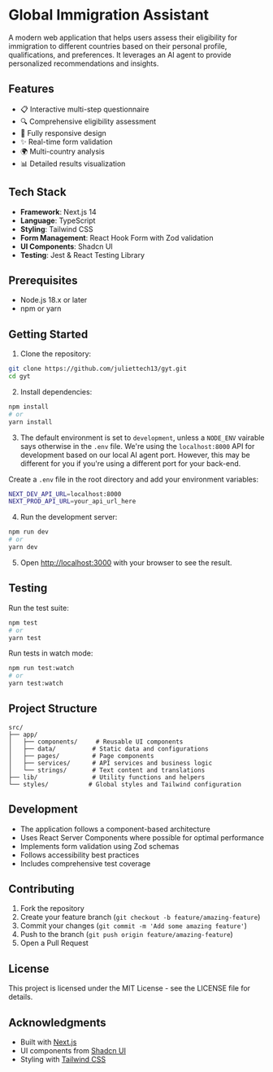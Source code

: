 # Global Immigration Assistant

A modern web application that helps users assess their eligibility for immigration to different countries based on their personal profile, qualifications, and preferences. It leverages an AI agent to provide personalized recommendations and insights.

## Features

- 📋 Interactive multi-step questionnaire
- 🔍 Comprehensive eligibility assessment
- 📱 Fully responsive design
- ✨ Real-time form validation
- 🌍 Multi-country analysis
- 📊 Detailed results visualization

## Tech Stack

- **Framework**: Next.js 14
- **Language**: TypeScript
- **Styling**: Tailwind CSS
- **Form Management**: React Hook Form with Zod validation
- **UI Components**: Shadcn UI
- **Testing**: Jest & React Testing Library

## Prerequisites

- Node.js 18.x or later
- npm or yarn

## Getting Started

1. Clone the repository:
```bash
git clone https://github.com/juliettech13/gyt.git
cd gyt
```

2. Install dependencies:
```bash
npm install
# or
yarn install
```

3. The default environment is set to `development`, unless a `NODE_ENV` vairable says otherwise in the `.env` file. We're using the `localhost:8000` API for development based on our local AI agent port. However, this may be different for you if you're using a different port for your back-end.

Create a `.env` file in the root directory and add your environment variables:
```bash
NEXT_DEV_API_URL=localhost:8000
NEXT_PROD_API_URL=your_api_url_here
```

4. Run the development server:
```bash
npm run dev
# or
yarn dev
```

5. Open [http://localhost:3000](http://localhost:3000) with your browser to see the result.

## Testing

Run the test suite:
```bash
npm test
# or
yarn test
```

Run tests in watch mode:
```bash
npm run test:watch
# or
yarn test:watch
```

## Project Structure

```
src/
├── app/
│   ├── components/     # Reusable UI components
│   ├── data/          # Static data and configurations
│   ├── pages/         # Page components
│   ├── services/      # API services and business logic
│   └── strings/       # Text content and translations
├── lib/               # Utility functions and helpers
└── styles/           # Global styles and Tailwind configuration
```

## Development

- The application follows a component-based architecture
- Uses React Server Components where possible for optimal performance
- Implements form validation using Zod schemas
- Follows accessibility best practices
- Includes comprehensive test coverage

## Contributing

1. Fork the repository
2. Create your feature branch (`git checkout -b feature/amazing-feature`)
3. Commit your changes (`git commit -m 'Add some amazing feature'`)
4. Push to the branch (`git push origin feature/amazing-feature`)
5. Open a Pull Request

## License

This project is licensed under the MIT License - see the LICENSE file for details.

## Acknowledgments

- Built with [Next.js](https://nextjs.org/)
- UI components from [Shadcn UI](https://ui.shadcn.com/)
- Styling with [Tailwind CSS](https://tailwindcss.com/)
